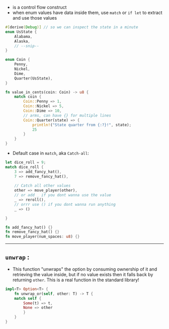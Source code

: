- is a control flow construct
- when enum values have data inside them, use `match` or `if let` to extract and use those values
```rust
#[derive(Debug)] // so we can inspect the state in a minute
enum UsState {
    Alabama,
    Alaska,
    // --snip--
}

enum Coin {
    Penny,
    Nickel,
    Dime,
    Quarter(UsState),
}

fn value_in_cents(coin: Coin) -> u8 {
    match coin {
        Coin::Penny => 1,
        Coin::Nickel => 5,
        Coin::Dime => 10,
	    // arms, can have {} for multiple lines
        Coin::Quarter(state) => {
            println!("State quarter from {:?}!", state);
            25
        }
    }
}
```
- Default case in `match`, aka `Catch-all`:
```rust
let dice_roll = 9;
match dice_roll {
	3 => add_fancy_hat(),
	7 => remove_fancy_hat(),
	
	// Catch all other values
	other => move_player(other), 
	// or add _ if you dont wanna use the value
	_ => reroll(),
	// orrr use () if you dont wanna run anything
	_ => ()

}

fn add_fancy_hat() {}
fn remove_fancy_hat() {}
fn move_player(num_spaces: u8) {}

```

---

## `unwrap` :
- This function "unwraps" the option by consuming ownership of it and retrieving the value inside, but if no value exists then it falls back by returning `other`. This is a real function in the standard library!
```rust
impl<T> Option<T> {
	fn unwrap_or(self, other: T) -> T {
	match self {
		Some(t) => t,
		None => other
		}
	}
}
```